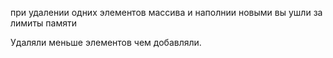 при удалении одних элементов массива и наполнии новыми вы ушли за лимиты памяти

Удаляли меньше элементов чем добавляли.

